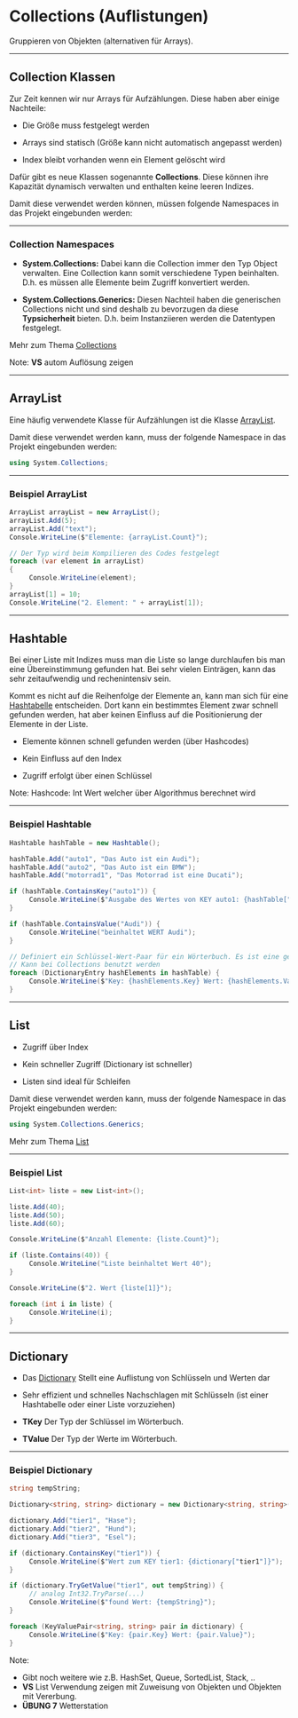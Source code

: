 # Collections (Auflistungen)

Gruppieren von Objekten (alternativen für Arrays).

---

<!-- .slide: class="left" -->
## Collection Klassen

Zur Zeit kennen wir nur Arrays für Aufzählungen. Diese haben aber einige
Nachteile:

* Die Größe muss festgelegt werden

* Arrays sind statisch (Größe kann nicht automatisch angepasst werden)

* Index bleibt vorhanden wenn ein Element gelöscht wird

Dafür gibt es neue Klassen sogenannte **Collections**. Diese können ihre Kapazität dynamisch verwalten und enthalten keine leeren Indizes.

Damit diese verwendet werden können, müssen folgende Namespaces in das Projekt eingebunden werden:

---

<!-- .slide: class="left" -->
### Collection Namespaces

* **System.Collections:** Dabei kann die Collection immer den Typ Object verwalten. Eine Collection kann somit verschiedene Typen beinhalten. D.h. es müssen alle Elemente beim Zugriff konvertiert werden.

* **System.Collections.Generics:** Diesen Nachteil haben die generischen Collections nicht und sind deshalb zu bevorzugen da diese **Typsicherheit** bieten. D.h. beim Instanziieren werden die Datentypen festgelegt.

Mehr zum Thema [Collections](https://docs.microsoft.com/de-de/dotnet/csharp/programming-guide/concepts/collections)

Note: **VS** autom Auflösung zeigen

---

<!-- .slide: class="left" -->
## ArrayList

Eine häufig verwendete Klasse für Aufzählungen ist die Klasse [ArrayList](https://docs.microsoft.com/de-de/dotnet/api/system.collections.arraylist?view=net-6.0).

Damit diese verwendet werden kann, muss der folgende Namespace in das
Projekt eingebunden werden:

```csharp
using System.Collections;
```

---

<!-- .slide: class="left" -->
### Beispiel ArrayList

```csharp []
ArrayList arrayList = new ArrayList();
arrayList.Add(5);
arrayList.Add("text");
Console.WriteLine($"Elemente: {arrayList.Count}");

// Der Typ wird beim Kompilieren des Codes festgelegt
foreach (var element in arrayList) 
{
     Console.WriteLine(element);
}
arrayList[1] = 10;
Console.WriteLine("2. Element: " + arrayList[1]);
```

---

<!-- .slide: class="left" -->
## Hashtable

Bei einer Liste mit Indizes muss man die Liste so lange durchlaufen bis man eine Übereinstimmung gefunden hat. Bei sehr vielen Einträgen, kann das sehr zeitaufwendig und rechenintensiv sein.

Kommt es nicht auf die Reihenfolge der Elemente an, kann man sich für eine [Hashtabelle](https://docs.microsoft.com/de-de/dotnet/api/system.collections.hashtable?view=net-6.0) entscheiden. Dort kann ein bestimmtes Element zwar schnell gefunden werden, hat aber keinen Einfluss auf die Positionierung der Elemente in der Liste.

* Elemente können schnell gefunden werden (über Hashcodes)

* Kein Einfluss auf den Index

* Zugriff erfolgt über einen Schlüssel

Note: Hashcode: Int Wert welcher über Algorithmus berechnet wird

---

<!-- .slide: class="left" -->
### Beispiel Hashtable

```csharp []
Hashtable hashTable = new Hashtable();

hashTable.Add("auto1", "Das Auto ist ein Audi");
hashTable.Add("auto2", "Das Auto ist ein BMW");
hashTable.Add("motorrad1", "Das Motorrad ist eine Ducati");

if (hashTable.ContainsKey("auto1")) {
     Console.WriteLine($"Ausgabe des Wertes von KEY auto1: {hashTable["auto1"]}");
}

if (hashTable.ContainsValue("Audi")) {
     Console.WriteLine("beinhaltet WERT Audi");
}

// Definiert ein Schlüssel-Wert-Paar für ein Wörterbuch. Es ist eine generische Struktur mit 2 Werten.
// Kann bei Collections benutzt werden
foreach (DictionaryEntry hashElements in hashTable) {
     Console.WriteLine($"Key: {hashElements.Key} Wert: {hashElements.Value}");
}
```

---

<!-- .slide: class="left" -->
## List

* Zugriff über Index

* Kein schneller Zugriff (Dictionary ist schneller)

* Listen sind ideal für Schleifen

Damit diese verwendet werden kann, muss der folgende Namespace in das
Projekt eingebunden werden:

```csharp []
using System.Collections.Generics;
```

Mehr zum Thema [List](https://docs.microsoft.com/de-de/dotnet/api/system.collections.generic.list-1?view=net-6.0)

---

<!-- .slide: class="left" -->
### Beispiel List

```csharp []
List<int> liste = new List<int>();

liste.Add(40);
liste.Add(50);
liste.Add(60);

Console.WriteLine($"Anzahl Elemente: {liste.Count}");

if (liste.Contains(40)) {
     Console.WriteLine("Liste beinhaltet Wert 40");
}

Console.WriteLine($"2. Wert {liste[1]}");

foreach (int i in liste) {
     Console.WriteLine(i);
}
```

---

<!-- .slide: class="left" -->
## Dictionary

* Das [Dictionary](https://docs.microsoft.com/de-de/dotnet/api/system.collections.generic.dictionary-2?view=net-6.0) Stellt eine Auflistung von Schlüsseln und Werten dar

* Sehr effizient und schnelles Nachschlagen mit Schlüsseln (ist einer Hashtabelle oder einer Liste vorzuziehen)

* **TKey** Der Typ der Schlüssel im Wörterbuch.

* **TValue** Der Typ der Werte im Wörterbuch.

---

<!-- .slide: class="left" -->
### Beispiel Dictionary

```csharp []
string tempString;

Dictionary<string, string> dictionary = new Dictionary<string, string>();

dictionary.Add("tier1", "Hase");
dictionary.Add("tier2", "Hund");
dictionary.Add("tier3", "Esel");

if (dictionary.ContainsKey("tier1")) {
     Console.WriteLine($"Wert zum KEY tier1: {dictionary["tier1"]}");
}

if (dictionary.TryGetValue("tier1", out tempString)) {
     // analog Int32.TryParse(...)
     Console.WriteLine($"found Wert: {tempString}");
}

foreach (KeyValuePair<string, string> pair in dictionary) {
     Console.WriteLine($"Key: {pair.Key} Wert: {pair.Value}");
}
```

Note: 
* Gibt noch weitere wie z.B. HashSet, Queue, SortedList, Stack, ..
* **VS** List Verwendung zeigen mit Zuweisung von Objekten und Objekten mit Vererbung.
* **ÜBUNG 7** Wetterstation
